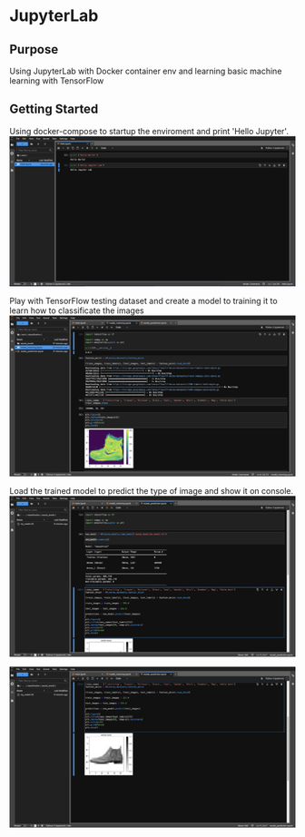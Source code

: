 # JupyterLab

## Purpose
Using JupyterLab with Docker container env and learning basic machine learning with TensorFlow

<!-- GETTING STARTED -->
## Getting Started
Using docker-compose to startup the enviroment and print 'Hello Jupyter'.
<img src="https://github.com/jaydennleemc/jupyterlab-demo/raw/master/screenshoots/Screenshot-1.png"/>

Play with TensorFlow testing dataset and create a model to training it to learn how to classificate the images
<img src="https://github.com/jaydennleemc/jupyterlab-demo/raw/master/screenshoots/Screenshot-2.png"/>

Load the trained model to predict the type of image and show it on console.
<img src="https://github.com/jaydennleemc/jupyterlab-demo/raw/master/screenshoots/Screenshot-3.png"/>

<img src="https://github.com/jaydennleemc/jupyterlab-demo/raw/master/screenshoots/Screenshot-4.png"/>

